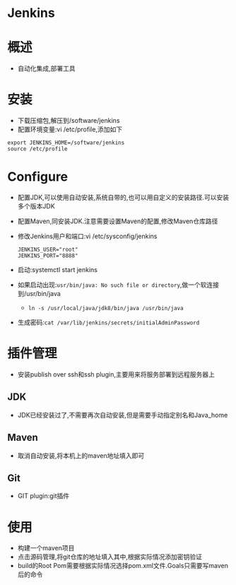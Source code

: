 # Jenkins



# 概述



* 自动化集成,部署工具



# 安装



* 下载压缩包,解压到/software/jenkins
* 配置环境变量:vi /etc/profile,添加如下

```shell
export JENKINS_HOME=/software/jenkins
source /etc/profile
```



# Configure



* 配置JDK,可以使用自动安装,系统自带的,也可以用自定义的安装路径.可以安装多个版本JDK

* 配置Maven,同安装JDK.注意需要设置Maven的配置,修改Maven仓库路径

* 修改Jenkins用户和端口:vi /etc/sysconfig/jenkins

  ```shell
  JENKINS_USER="root"
  JENKINS_PORT="8888"
  ```

* 启动:systemctl start jenkins

* 如果启动出现:`usr/bin/java: No such file or directory`,做一个软连接到/usr/bin/java

  * `ln -s /usr/local/java/jdk8/bin/java /usr/bin/java`

* 生成密码:`cat /var/lib/jenkins/secrets/initialAdminPassword`



# 插件管理



* 安装publish over ssh和ssh plugin,主要用来将服务部署到远程服务器上



## JDK



* JDK已经安装过了,不需要再次自动安装,但是需要手动指定别名和Java_home



## Maven



* 取消自动安装,将本机上的maven地址填入即可



## Git



* GIT plugin:git插件



# 使用



* 构建一个maven项目
* 点击源码管理,将git仓库的地址填入其中,根据实际情况添加密钥验证
* build的Root Pom需要根据实际情况选择pom.xml文件.Goals只需要写maven后的命令